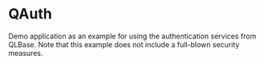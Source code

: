 # QAuth

Demo application as an example for using the authentication services from QLBase. Note that this example does not include a full-blown security measures.
